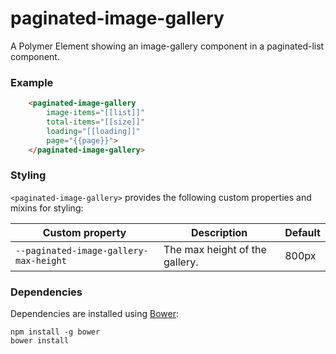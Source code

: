 # paginated-image-gallery

A Polymer Element showing an image-gallery component in a paginated-list component.

### Example
```html
    <paginated-image-gallery
        image-items="[[list]]"
        total-items="[[size]]"
        loading="[[loading]]"
        page="{{page}}">
    </paginated-image-gallery>
```

### Styling

`<paginated-image-gallery>` provides the following custom properties and mixins for styling:

Custom property                        | Description                    | Default
---------------------------------------|--------------------------------|--------
`--paginated-image-gallery-max-height` | The max height of the gallery. | 800px


### Dependencies

Dependencies are installed using [Bower](http://bower.io/):

    npm install -g bower
    bower install

